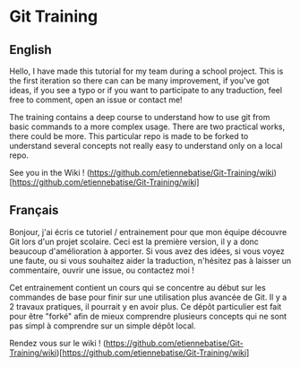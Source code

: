 # Git Training

## English

Hello, I have made this tutorial for my team during a school project. This is the first iteration so there can can be many improvement, if you've got ideas, if you see a typo or if you want to participate to any traduction, feel free to comment, open an issue or contact me!

The training contains a deep course to understand how to use git from basic commands to a more complex usage. There are two practical works, there could be more. This particular repo is made to be forked to understand several concepts not really easy to understand only on a local repo.

See you in the Wiki ! (https://github.com/etiennebatise/Git-Training/wiki)[https://github.com/etiennebatise/Git-Training/wiki]

## Français

Bonjour, j'ai écris ce tutoriel / entrainement pour que mon équipe découvre Git lors d'un projet scolaire. Ceci est la première version, il y a donc beaucoup d'amélioration à apporter. Si vous avez des idées, si vous voyez une faute, ou si vous souhaitez aider la traduction, n'hésitez pas à laisser un commentaire, ouvrir une issue, ou contactez moi !

Cet entrainement contient un cours qui se concentre au début sur les commandes de base pour finir sur une utilisation plus avancée de Git. Il y a 2 travaux pratiques, il pourrait y en avoir plus. Ce dépôt particulier est fait pour être "forké" afin de mieux comprendre plusieurs concepts qui ne sont pas simpl à comprendre sur un simple dépôt local.

Rendez vous sur le wiki ! (https://github.com/etiennebatise/Git-Training/wiki)[https://github.com/etiennebatise/Git-Training/wiki]
